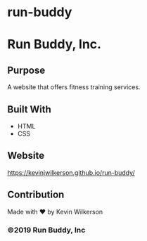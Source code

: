 # run-buddy

# Run Buddy, Inc.

## Purpose
A website that offers fitness training services. 

## Built With
* HTML
* CSS

## Website
https://kevinjwilkerson.github.io/run-buddy/

## Contribution
Made with ❤️ by Kevin Wilkerson

### ©️2019 Run Buddy, Inc 
